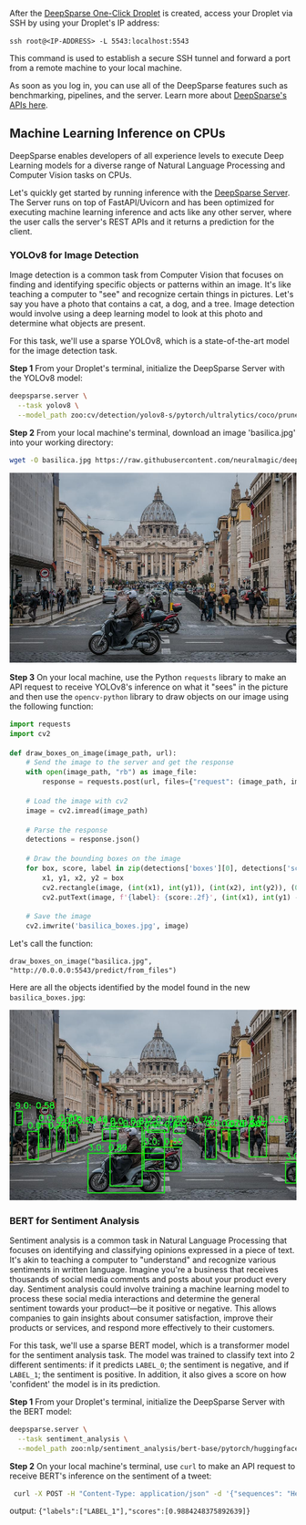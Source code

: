 After the [DeepSparse One-Click Droplet](<https://github.com/neuralmagic/deepsparse/blob/b028422aff667487e973eb99418907b765d283f4/examples/do-marketplace/README.md>) is created, access your Droplet via SSH by using your Droplet's IP address:<br>

`ssh root@<IP-ADDRESS> -L 5543:localhost:5543`

This command is used to establish a secure SSH tunnel and forward a port from a remote machine to your local machine.

As soon as you log in, you can use all of the DeepSparse features such as benchmarking, pipelines, and the server. Learn more about [DeepSparse's APIs here](<https://github.com/neuralmagic/deepsparse/blob/fd223aa935cef42c9c6dfcea62b14e003e0d6de5/docs/user-guide/README.md>).


## Machine Learning Inference on CPUs

DeepSparse enables developers of all experience levels to execute Deep Learning models for a diverse range of Natural Language Processing and Computer Vision tasks on CPUs.

Let's quickly get started by running inference with the [DeepSparse Server](https://github.com/neuralmagic/deepsparse/blob/main/docs/user-guide/deepsparse-server.md). The Server runs on top of FastAPI/Uvicorn and has been optimized for executing machine learning inference and acts like any other server, where the user calls the server's REST APIs and it returns a prediction for the client.

### YOLOv8 for Image Detection

Image detection is a common task from Computer Vision that focuses on finding and identifying specific objects or patterns within an image. It's like teaching a computer to "see" and recognize certain things in pictures. Let's say you have a photo that contains a cat, a dog, and a tree. Image detection would involve using a deep learning model to look at this photo and determine what objects are present.

For this task, we'll use a sparse YOLOv8, which is a state-of-the-art model for the image detection task.

**Step 1** From your Droplet's terminal, initialize the DeepSparse Server with the YOLOv8 model:

```bash
deepsparse.server \
  --task yolov8 \
  --model_path zoo:cv/detection/yolov8-s/pytorch/ultralytics/coco/pruned50_quant-none
```

**Step 2** From your local machine's terminal, download an image 'basilica.jpg' into your working directory:

```bash
wget -O basilica.jpg https://raw.githubusercontent.com/neuralmagic/deepsparse/main/src/deepsparse/yolo/sample_images/basilica.jpg
```

![](https://raw.githubusercontent.com/neuralmagic/deepsparse/main/src/deepsparse/yolo/sample_images/basilica.jpg)

**Step 3** On your local machine, use the Python `requests` library to make an API request to receive YOLOv8's inference on what it "sees" in the picture and then use the `opencv-python` library to draw objects on our image using the following function:

```python
import requests
import cv2

def draw_boxes_on_image(image_path, url):
    # Send the image to the server and get the response
    with open(image_path, "rb") as image_file:
        response = requests.post(url, files={"request": (image_path, image_file)})

    # Load the image with cv2
    image = cv2.imread(image_path)

    # Parse the response
    detections = response.json()

    # Draw the bounding boxes on the image
    for box, score, label in zip(detections['boxes'][0], detections['scores'][0], detections['labels'][0]):
        x1, y1, x2, y2 = box
        cv2.rectangle(image, (int(x1), int(y1)), (int(x2), int(y2)), (0, 255, 0), 2)
        cv2.putText(image, f'{label}: {score:.2f}', (int(x1), int(y1) - 10), cv2.FONT_HERSHEY_SIMPLEX, 0.9, (36,255,12), 2)

    # Save the image
    cv2.imwrite('basilica_boxes.jpg', image)
```

Let's call the function:

```
draw_boxes_on_image("basilica.jpg", "http://0.0.0.0:5543/predict/from_files")
```

Here are all the objects identified by the model found in the new `basilica_boxes.jpg`:

![](./basilica_boxes.jpg)


### BERT for Sentiment Analysis

Sentiment analysis is a common task in Natural Language Processing that focuses on identifying and classifying opinions expressed in a piece of text. It's akin to teaching a computer to "understand" and recognize various sentiments in written language. Imagine you're a business that receives thousands of social media comments and posts about your product every day. Sentiment analysis could involve training a machine learning model to process these social media interactions and determine the general sentiment towards your product—be it positive or negative. This allows companies to gain insights about consumer satisfaction, improve their products or services, and respond more effectively to their customers.

For this task, we'll use a sparse BERT model, which is a transformer model for the sentiment analysis task. The model was trained to classify text into 2 different sentiments: if it predicts `LABEL_0`; the sentiment is negative, and if `LABEL_1`; the sentiment is positive. In addition, it also gives a score on how 'confident' the model is in its prediction.

**Step 1** From your Droplet's terminal, initialize the DeepSparse Server with the BERT model:

```bash
deepsparse.server \
  --task sentiment_analysis \
  --model_path zoo:nlp/sentiment_analysis/bert-base/pytorch/huggingface/sst2/pruned80_quant-none-vnni
```

**Step 2** On your local machine's terminal, use `curl` to make an API request to receive BERT's inference on the sentiment of a tweet:

```bash
 curl -X POST -H "Content-Type: application/json" -d '{"sequences": "Hey @neuralmagic, DeepSparse is an an awesome piece of software!"}' http://localhost:5543/predict
```

output: `{"labels":["LABEL_1"],"scores":[0.9884248375892639]}`

